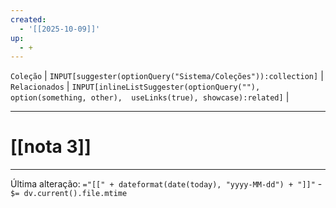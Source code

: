 ```yaml
---
created:
  - '[[2025-10-09]]'
up:
  - +
---
```


`Coleção` | `INPUT[suggester(optionQuery("Sistema/Coleções")):collection]`   | `Relacionados` | `INPUT[inlineListSuggester(optionQuery(""), option(something, other),  useLinks(true), showcase):related]`  |



---
# [[nota 3]] 



---

Última alteração:   `="[[" + dateformat(date(today), "yyyy-MM-dd") + "]]"` - `$= dv.current().file.mtime`